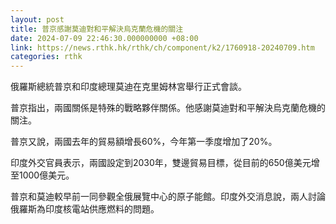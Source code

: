 ```yaml
---
layout: post
title: 普京感謝莫迪對和平解決烏克蘭危機的關注
date: 2024-07-09 22:46:30.000000000 +08:00
link: https://news.rthk.hk/rthk/ch/component/k2/1760918-20240709.htm
categories: rthk
---
```


俄羅斯總統普京和印度總理莫迪在克里姆林宮舉行正式會談。

普京指出，兩國關係是特殊的戰略夥伴關係。他感謝莫迪對和平解決烏克蘭危機的關注。

普京又說，兩國去年的貿易額增長60%，今年第一季度增加了20%。

印度外交官員表示，兩國設定到2030年，雙邊貿易目標，從目前的650億美元增至1000億美元。

普京和莫迪較早前一同參觀全俄展覽中心的原子能館。印度外交消息說，兩人討論俄羅斯為印度核電站供應燃料的問題。
